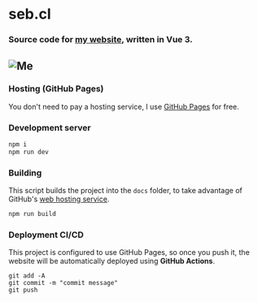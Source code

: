 # seb.cl

### Source code for [my website](https://seb.cl), written in Vue 3. 
![Me](https://user-images.githubusercontent.com/197329/234124658-535eade7-84a6-43d4-a333-7ca90109d092.png)
---

### Hosting (GitHub Pages)
You don't need to pay a hosting service, I use [GitHub Pages](https://docs.github.com/en/pages/configuring-a-custom-domain-for-your-github-pages-site/managing-a-custom-domain-for-your-github-pages-site) for free.

### Development server

```sh
npm i
npm run dev
```

### Building
This script builds the project into the `docs` folder, to take advantage of GitHub's [web hosting service](https://pages.github.com).
```sh
npm run build
```

### Deployment CI/CD
This project is configured to use GitHub Pages, so once you push it, the website will be automatically deployed using **GitHub Actions**.
```
git add -A
git commit -m "commit message"
git push
```